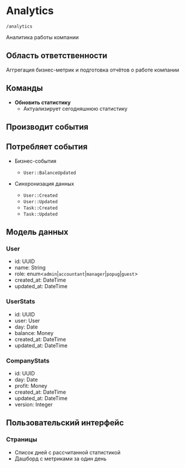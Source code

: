 # Analytics

`/analytics`

Аналитика работы компании

## Область ответственности

Аггрегация бизнес-метрик и подготовка отчётов о работе компании

## Команды

- **Обновить статистику**
  - Актуализирует сегодняшнюю статистику

## Производит события

## Потребляет события

  - Бизнес-события
    - `User::BalanceUpdated`

  - Синхронизация данных
    - `User::Created`
    - `User::Updated`
    - `Task::Created`
    - `Task::Updated`

## Модель данных

### User

- id: UUID
- name: String
- role: enum\<`admin`|`accountant`|`manager`|`popug`|`guest`>
- created\_at: DateTime
- updated\_at: DateTime

### UserStats

- id: UUID
- user: User
- day: Date
- balance: Money
- created\_at: DateTime
- updated\_at: DateTime

### CompanyStats
- id: UUID
- day: Date
- profit: Money
- created\_at: DateTime
- updated\_at: DateTime
- version: Integer

## Пользовательский интерфейс

### Страницы

- Список дней с рассчитанной статистикой
- Дашборд с метриками за один день
